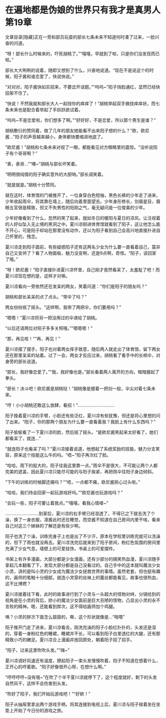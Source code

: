 # 在遍地都是伪娘的世界只有我才是真男人  第19章

文章目录[隐藏]正在一旁和部员玩耍的部长七条未来不知道何时凑了过来，一脸兴奋的问道。

“呀！部长什么时候来的，吓死胡桃了。”“嘻嘻，早就到了啦，只是你们没发现而已啦。”

部长大大咧咧的说着，随即又想到了什么，兴奋地说道。“现在不是说这个的时候，阳子酱和谁恋爱了，快说快说。”

“对对对，阳子酱快如实招来，不要岔开话题。”“呜呜~”阳子俏脸通红，显然已经快招架不住了。

“快说！不然我就和部长大人一起挠你的痒痒了！”胡桃举起双手做挠痒痒状，而七条未来也是配合着举起了手跃跃欲试着。

“呜呜~不是恋爱啦，你们想多了啊。”“好好好，不是恋爱，所以那个男生是谁？”

胡桃敷衍的赞同着，做了几年的朋友她能看不出来阳子想的什么？“欧，欧尼酱…”阳子的声音越来越小，身体都快要缩进地底了。

“欧尼酱！”胡桃和七条未来对视了一眼，都能看见对方眼睛里的震惊。“没听说阳子有个哥哥啊？”

“表，表哥…”“噢~”胡桃与部长坏笑着。

“明明很纯情的阳子确实意外的大胆呐。”部长调笑着。

“就是就是。”胡桃十分赞同。

就在这时，体育馆的门被推开了，一位身穿白色短袖，黑色长裤的少年走了进来，少年收起雨伞，将其靠在墙上，随后向着里面望去。少年身形修长，剑眉星目，眉眼五官很是精致，但又不失男性的阳刚之气，毫无疑问是一位俊美的少年。

少年好像看到了什么，忽然的笑了起来，就如冬日的暖阳与夏日的凉风，让注视着的人好似坠入无止境的黑洞之中。夏川凉刚进体育馆就看到了阳子，这让他怎么能不开心，可是阳子却站在那里没有动作，还以为阳子看到自己会高兴地直接扑进自己怀里的，残念。

夏川凉走到阳子面前，有些疑惑阳子还有这两名少女为什么要一直看着自己，莫非自己又变帅了？看了人物面板，魅力没变啊，还是9点啊，奇怪。“阳子，该回家了哦。”

“呀！欧尼酱！”阳子直接扑进夏川凉怀里，自己刚才竟然看呆了，太羞耻了吧！而夏川凉现在想的是，这样才对嘛。

夏川凉看向一旁依然还在发呆的两女，笑着问道：“你们是阳子的朋友吗？”

胡桃和部长呆呆的点了点头。“带伞了吗？”

两女纷纷摇了摇头。“这样啊，我带了两把伞，你们要用吗？”

“嗯嗯！”夏川凉将另一把没用过的伞递给了胡桃。

“以后还请两位对阳子多多关照哦。”“嗯嗯嗯！”

“那，再见啦！”“再，再见！”

夏川凉摆了摆手，阳子也对着两女挥手致意，随后两人就走出了体育馆，留下两女还在那里呆呆的站着。过了一会，两女才反应过来，胡桃看了看手中的长柄伞，对身旁的部长说道。

“部长，我好像恋爱了。”“我，我好像也是。”部长看着两人离开的方向，暗暗握起了拳头。

“部长！决斗吧！欧尼酱是胡桃哒！”胡桃像是握着一把剑一般，伞尖对着七条未来。

“哼！小小胡桃还敢这么放肆，看招！”…………………………

阳子挽着夏川凉的手臂，小脸还有些泛红，夏川凉有些犹豫，但还是将心里想的问了出来。“阳子，你的那两个朋友为什么要一直看着我？我脸上有什么东西吗？”

阳子偷偷看了一下夏川凉的脸，然后摇了摇头。“是欧尼酱笑起来太好看了，她们都看呆了，就连…”

“就连阳子也看呆了吗？”夏川凉接着说道，他想起了系统奖励的技能，魅力分支笑容，原来这个技能这么牛的吗。“唔~”阳子再次红了脸。

“哈哈，雨下的挺大的，阳子往我这里靠一点。”雨伞不是很大，不可能让两个人都完美的遮盖，因此夏川凉只能尽可能的与阳子挨紧，再把雨伞往阳子身边倾斜。

“下午的训练的时候脚还痛吗？”“唔，一点都不痛，欧尼酱担心过头啦。”

“哈哈，我们待会回家一起玩游戏好吗。”“欧尼酱也玩游戏吗？”

“会玩一些，阳子可要让着我点。”“嘻嘻，看我心情喽~”

………………………到家后，夏川凉的右手臂已经湿透了，不得已之下就去洗了个澡，换了一身衣服，凛酱此时还在睡觉，而空酱不知道在自己房间内里干啥，看来自己对这三个妹妹的了解还是有些少啊。

阳子也洗了个澡，训练完身子上也是出了不少汗，原本在学校里训练完就可以洗澡的，但下了雨也就没再去。夏川凉洗完后就来到了阳子房间，粉红色氛围的房间里充满了少女气息，墙壁上的可爱挂饰，书桌上的可爱摆件。

书架上有许多漫画，大部分都是少女漫画，还有少部分的搞笑热血漫，夏川凉随手拿起几本翻看了下，发现大部分都是自己没看过的。自己手中的这本就叫魔法少女小灵，讲的是叫小灵的少女成为魔法少女拯救世界的事情。虽然老套，但也挺有趣的，画师的笔触十分细腻，就连小灵穿的丝袜上的蕾丝都能看见，故事也很热血，这不比博燃？

夏川凉接着往下看，此时的故事进行到了小灵与一头超大的怪物对峙，分镜给到的视角是在小灵的背后，娇小的魔法少女面前是巨大丑陋的怪物，凸显出小灵的永不言败的精神。嗯，还能看到胖次，这不得给画师加个鸡腿。

咦？小灵的胖次下面怎么鼓鼓的，嘶，这个形状就像是…“啪嗒”

阳子推开门走了进来，夏川凉看去，刚洗完澡的阳子小脸红扑扑的，头发还是湿的，穿着一身粉红色的睡裙，睡裙并不长，可以看到阳子白里透红的大腿，还有那精致小巧的嫩足。夏川凉合上漫画并放回原处，朝着阳子招了招手。

“阳子，过来这里吹吹头发。”“嗨~”

夏川凉调好风速还有温度，撩起阳子一束头发慢慢吹着，阳子不知道在想着什么，正开心的哼着歌。“阳子好像很开心呀，在想什么啊。”

“哼哼哼哼~没有哦~”在吹了个半干夏川凉就停下了，这个程度就好，剩下的头发自然风干，这样不会伤害到头发。

“吹好了阳子，我们开始玩游戏吧！”“好欸！”

阳子从抽屉里拿出两个游戏手柄，将其连接到电视上后，夏川凉与阳子挨着坐在坐垫上开始了今日份的游戏之旅。